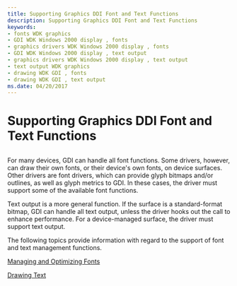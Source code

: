```yaml
---
title: Supporting Graphics DDI Font and Text Functions
description: Supporting Graphics DDI Font and Text Functions
keywords:
- fonts WDK graphics
- GDI WDK Windows 2000 display , fonts
- graphics drivers WDK Windows 2000 display , fonts
- GDI WDK Windows 2000 display , text output
- graphics drivers WDK Windows 2000 display , text output
- text output WDK graphics
- drawing WDK GDI , fonts
- drawing WDK GDI , text output
ms.date: 04/20/2017
---
```


# Supporting Graphics DDI Font and Text Functions


## <span id="ddk_supporting_graphics_ddi_font_and_text_functions_gg"></span><span id="DDK_SUPPORTING_GRAPHICS_DDI_FONT_AND_TEXT_FUNCTIONS_GG"></span>


For many devices, GDI can handle all font functions. Some drivers, however, can draw their own fonts, or their device's own fonts, on device surfaces. Other drivers are font drivers, which can provide glyph bitmaps and/or outlines, as well as glyph metrics to GDI. In these cases, the driver must support some of the available font functions.

Text output is a more general function. If the surface is a standard-format bitmap, GDI can handle all text output, unless the driver hooks out the call to enhance performance. For a device-managed surface, the driver must support text output.

The following topics provide information with regard to the support of font and text management functions.

[Managing and Optimizing Fonts](managing-and-optimizing-fonts.md)

[Drawing Text](drawing-text.md)

 

 






